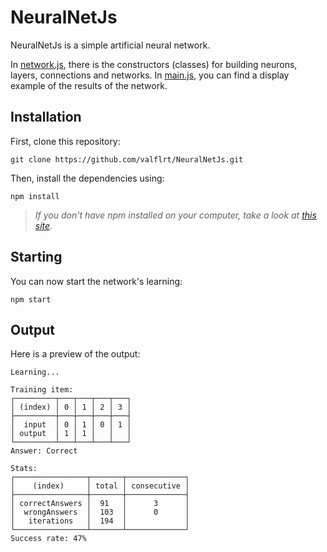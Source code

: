 # NeuralNetJs

NeuralNetJs is a simple artificial neural network.

In [network.js](./network.js), there is the constructors (classes) for building neurons, layers, connections and networks.
In [main.js](./main.js), you can find a display example of the results of the network.

## Installation

First, clone this repository:
```Shell
git clone https://github.com/valflrt/NeuralNetJs.git
```

Then, install the dependencies using:
```Shell
npm install
```
> *If you don't have npm installed on your computer, take a look at [this site](https://docs.npmjs.com/downloading-and-installing-node-js-and-npm).*


## Starting

You can now start the network's learning:
```Shell
npm start
```


## Output

Here is a preview of the output:
```
Learning... 

Training item:
┌─────────┬───┬───┬───┬───┐
│ (index) │ 0 │ 1 │ 2 │ 3 │
├─────────┼───┼───┼───┼───┤
│  input  │ 0 │ 1 │ 0 │ 1 │
│ output  │ 1 │ 1 │   │   │
└─────────┴───┴───┴───┴───┘
Answer: Correct

Stats:
┌────────────────┬───────┬─────────────┐
│    (index)     │ total │ consecutive │
├────────────────┼───────┼─────────────┤
│ correctAnswers │  91   │      3      │
│  wrongAnswers  │  103  │      0      │
│   iterations   │  194  │             │
└────────────────┴───────┴─────────────┘
Success rate: 47%
```
